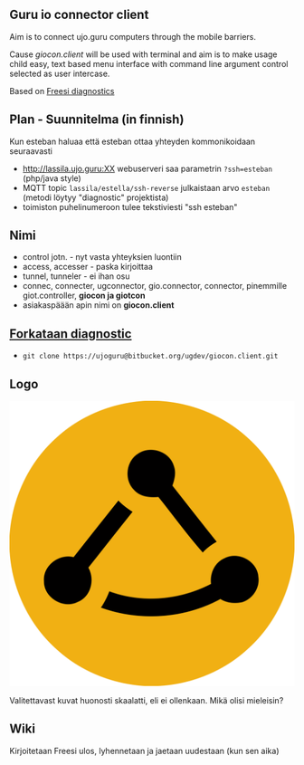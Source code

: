 Guru io connector client 
-------------------------

Aim is to connect ujo.guru computers through the mobile barriers.

Cause *giocon.client* will be used with terminal and aim is to make usage child easy, text based menu interface with command line argument control selected as user intercase. 

Based on [Freesi diagnostics](https://bitbucket.org/freesi/diagnostics)



Plan - Suunnitelma (in finnish)
-------------------------------

Kun esteban haluaa että esteban ottaa yhteyden kommonikoidaan seuraavasti

- http://lassila.ujo.guru:XX webuserveri saa parametrin `?ssh=esteban` (php/java style)
- MQTT topic `lassila/estella/ssh-reverse` julkaistaan arvo `esteban`  (metodi löytyy "diagnostic" projektista)
- toimiston puhelinumeroon tulee tekstiviesti "ssh esteban"


## Nimi
 - control jotn. - nyt vasta yhteyksien luontiin
 - access, accesser - paska kirjoittaa
 - tunnel, tunneler - ei ihan osu
 - connec, connecter, ugconnector, gio.connector, connector, pinemmille giot.controller, **giocon ja giotcon**
- asiakaspäään apin nimi on **giocon.client**


## [Forkataan diagnostic](https://ujoguru@bitbucket.org/ugdev/giocon.client.git)

 - `git clone https://ujoguru@bitbucket.org/ugdev/giocon.client.git`


## Logo 

![tricon.png](./icons/tricon.png)

Valitettavast kuvat huonosti skaalatti, eli ei ollenkaan. Mikä olisi mieleisin?

## Wiki 

Kirjoitetaan Freesi ulos, lyhennetaan ja jaetaan uudestaan (kun sen aika)